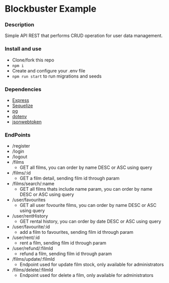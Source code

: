 # Blockbuster Example

### Description

Simple API REST that performs CRUD operation for user data management. 

### Install and use

- Clone/fork this repo
- `npm i`
- Create and configure your .env file
- `npm run start` to run migrations and seeds

### Dependencies 

- [Express](https://expressjs.com/)
- [Sequelize](https://sequelize.org/v3/)
- [pg](https://www.npmjs.com/package/pg)
- [dotenv](https://www.npmjs.com/package/dotenv)
- [jsonwebtoken](https://www.npmjs.com/package/jsonwebtoken)

### EndPoints

- /register
- /login
- /logout
- /films 
    - GET all films, you can order by name DESC or ASC using query
- /films/:id
    - GET a film detail, sending film id through param
- /films/search/:name
    - GET all films thats include name param, you can order by name DESC or ASC using query
- /user/favourites
    - GET all user fovourite films, you can order by name DESC or ASC using query
- /user/rentHistory
    - GET rental history, you can order by date DESC or ASC using query
- /user/favourite/:id
    - add a film to favourites, sending film id through param
- /user/rent/:id
    - rent a film, sending film id through param
- /user/refund/:filmId
    - refund a film, sending film id through param
- /films/update/:filmId
    - Endpoint used for update film stock, only available for administrators
- /films/delete/:filmId
    - Endpoint used for delete a film, only available for administrators